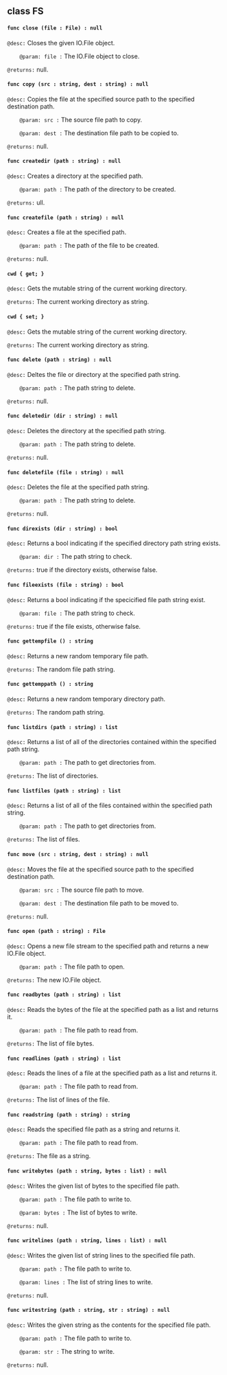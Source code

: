 ## class FS

#### ```func close (file : File) : null```


```@desc:``` Closes the given IO.File object.

```    @param: file :``` The IO.File object to close.

```@returns:``` null.

#### ```func copy (src : string, dest : string) : null```


```@desc:``` Copies the file at the specified source path to the specified destination path.

```    @param: src :``` The source file path to copy.

```    @param: dest :``` The destination file path to be copied to.

```@returns:``` null.

#### ```func createdir (path : string) : null```


```@desc:``` Creates a directory at the specified path.

```    @param: path :``` The path of the directory to be created.

```@returns:``` ull.

#### ```func createfile (path : string) : null```


```@desc:``` Creates a file at the specified path.

```    @param: path :``` The path of the file to be created.

```@returns:``` null.

#### ```cwd { get; }```


```@desc:``` Gets the mutable string of the current working directory.

```@returns:``` The current working directory as string.

#### ```cwd { set; }```


```@desc:``` Gets the mutable string of the current working directory.

```@returns:``` The current working directory as string.

#### ```func delete (path : string) : null```


```@desc:``` Deltes the file or directory at the specified path string.

```    @param: path :``` The path string to delete.

```@returns:``` null.

#### ```func deletedir (dir : string) : null```


```@desc:``` Deletes the directory at the specified path string.

```    @param: path :``` The path string to delete.

```@returns:``` null.

#### ```func deletefile (file : string) : null```


```@desc:``` Deletes the file at the specified path string.

```    @param: path :``` The path string to delete.

```@returns:``` null.

#### ```func direxists (dir : string) : bool```


```@desc:``` Returns a bool indicating if the specified directory path string exists.

```    @param: dir :``` The path string to check.

```@returns:``` true if the directory exists, otherwise false.

#### ```func fileexists (file : string) : bool```


```@desc:``` Returns a bool indicating if the specicified file path string exist.

```    @param: file :``` The path string to check.

```@returns:``` true if the file exists, otherwise false.

#### ```func gettempfile () : string```


```@desc:``` Returns a new random temporary file path.

```@returns:``` The random file path string.

#### ```func gettemppath () : string```


```@desc:``` Returns a new random temporary directory path.

```@returns:``` The random path string.

#### ```func listdirs (path : string) : list```


```@desc:``` Returns a list of all of the directories contained within the specified path string.

```    @param: path :``` The path to get directories from.

```@returns:``` The list of directories.

#### ```func listfiles (path : string) : list```


```@desc:``` Returns a list of all of the files contained within the specified path string.

```    @param: path :``` The path to get directories from.

```@returns:``` The list of files.

#### ```func move (src : string, dest : string) : null```


```@desc:``` Moves the file at the specified source path to the specified destination path.

```    @param: src :``` The source file path to move.

```    @param: dest :``` The destination file path to be moved to.

```@returns:``` null.

#### ```func open (path : string) : File```


```@desc:``` Opens a new file stream to the specified path and returns a new IO.File object.

```    @param: path :``` The file path to open.

```@returns:``` The new IO.File object.

#### ```func readbytes (path : string) : list```


```@desc:``` Reads the bytes of the file at the specified path as a list and returns it.

```    @param: path :``` The file path to read from.

```@returns:``` The list of file bytes.

#### ```func readlines (path : string) : list```


```@desc:``` Reads the lines of a file at the specified path as a list and returns it.

```    @param: path :``` The file path to read from.

```@returns:``` The list of lines of the file.

#### ```func readstring (path : string) : string```


```@desc:``` Reads the specified file path as a string and returns it.

```    @param: path :``` The file path to read from.

```@returns:``` The file as a string.

#### ```func writebytes (path : string, bytes : list) : null```


```@desc:``` Writes the given list of bytes to the specified file path.

```    @param: path :``` The file path to write to.

```    @param: bytes :``` The list of bytes to write.

```@returns:``` null.

#### ```func writelines (path : string, lines : list) : null```


```@desc:``` Writes the given list of string lines to the specified file path.

```    @param: path :``` The file path to write to.

```    @param: lines :``` The list of string lines to write.

```@returns:``` null.

#### ```func writestring (path : string, str : string) : null```


```@desc:``` Writes the given string as the contents for the specified file path.

```    @param: path :``` The file path to write to.

```    @param: str :``` The string to write.

```@returns:``` null.

